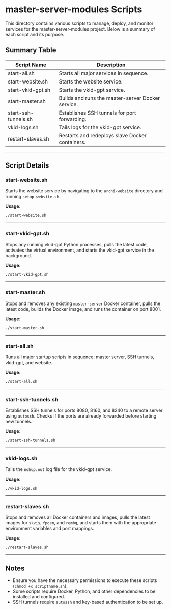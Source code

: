 # master-server-modules Scripts

This directory contains various scripts to manage, deploy, and monitor services for the master-server-modules project. Below is a summary of each script and its purpose.

## Summary Table

| Script Name            | Description                                      |
|------------------------|--------------------------------------------------|
| start-all.sh           | Starts all major services in sequence.           |
| start-website.sh       | Starts the website service.                      |
| start-vkid-gpt.sh      | Starts the vkid-gpt service.                     |
| start-master.sh        | Builds and runs the master-server Docker service.|
| start-ssh-tunnels.sh   | Establishes SSH tunnels for port forwarding.     |
| vkid-logs.sh           | Tails logs for the vkid-gpt service.             |
| restart-slaves.sh      | Restarts and redeploys slave Docker containers.  |

---

## Script Details

### start-website.sh
Starts the website service by navigating to the `archi-website` directory and running `setup-website.sh`.

**Usage:**
```bash
./start-website.sh
```

---

### start-vkid-gpt.sh
Stops any running vkid-gpt Python processes, pulls the latest code, activates the virtual environment, and starts the vkid-gpt service in the background.

**Usage:**
```bash
./start-vkid-gpt.sh
```

---

### start-master.sh
Stops and removes any existing `master-server` Docker container, pulls the latest code, builds the Docker image, and runs the container on port 8001.

**Usage:**
```bash
./start-master.sh
```

---

### start-all.sh
Runs all major startup scripts in sequence: master server, SSH tunnels, vkid-gpt, and website.

**Usage:**
```bash
./start-all.sh
```

---

### start-ssh-tunnels.sh
Establishes SSH tunnels for ports 8080, 8160, and 8240 to a remote server using `autossh`. Checks if the ports are already forwarded before starting new tunnels.

**Usage:**
```bash
./start-ssh-tunnels.sh
```

---

### vkid-logs.sh
Tails the `nohup.out` log file for the vkid-gpt service.

**Usage:**
```bash
./vkid-logs.sh
```

---

### restart-slaves.sh
Stops and removes all Docker containers and images, pulls the latest images for `skvis`, `fpgen`, and `rembg`, and starts them with the appropriate environment variables and port mappings.

**Usage:**
```bash
./restart-slaves.sh
```

---

## Notes
- Ensure you have the necessary permissions to execute these scripts (`chmod +x scriptname.sh`).
- Some scripts require Docker, Python, and other dependencies to be installed and configured.
- SSH tunnels require `autossh` and key-based authentication to be set up.